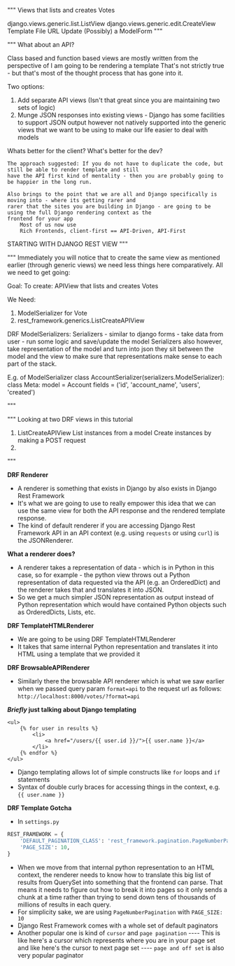 """
Views that lists and creates Votes

django.views.generic.list.ListView
django.views.generic.edit.CreateView
Template File
URL Update
(Possibly) a ModelForm
"""

"""
What about an API?

Class based and function based views are mostly written from the perspective of I am going to be rendering a template
    That's not strictly true - but that's most of the thought process that has gone into it.

Two options:
1. Add separate API views (Isn't that great since you are maintaining two sets of logic)
2. Munge JSON responses into existing views - Django has some facilities to support JSON output however not natively 
supported into the generic views that we want to be using to make our life easier to deal with models


Whats better for the client?
What's better for the dev?

    The approach suggested: If you do not have to duplicate the code, but still be able to render template and still 
    have the API first kind of mentality - then you are probably going to be happier in the long run.
    
    Also brings to the point that we are all and Django specifically is moving into - where its getting rarer and 
    rarer that the sites you are building in Django - are going to be using the full Django rendering context as the 
    frontend for your app
        Most of us now use
        Rich Frontends, client-first == API-Driven, API-First
    
STARTING WITH DJANGO REST VIEW
"""

"""
Immediately you will notice that to create the same view as mentioned earlier (through generic views) we need less 
things here comparatively. All we need to get going:

Goal: To create: APIView that lists and creates Votes

We Need:
1. ModelSerializer for Vote
2. rest_framework.generics.ListCreateAPIView

DRF ModelSerializers:
    Serializers - similar to django forms - take data from user - run some logic and save/update the model
        Serializers also however, take representation of the model and turn into json
            they sit between the model and the view to make sure that representations make sense to each part of the 
            stack.

E.g. of ModelSerializer
class AccountSerializer(serializers.ModelSerializer):
    class Meta:
        model = Account
        fields = ('id', 'account_name', 'users', 'created')

"""

"""
Looking at two DRF views in this tutorial
1. ListCreateAPIView
    List instances from a model
    Create instances by making a POST request
2. 
"""

**DRF Renderer**
- A renderer is something that exists in Django by also exists in Django Rest Framework
- It's what we are going to use to really empower this idea that we can use the same view for both the API response 
and the rendered template response.
- The kind of default renderer if you are accessing Django Rest Framework API in an API context (e.g. using 
`requests` or using `curl`) is the JSONRenderer.

**What a renderer does?**
- A renderer takes a representation of data - which is in Python in this case, so for example - the python view 
throws out a Python representation of data requested via the API (e.g. an OrderedDict) and the renderer takes that 
and translates it into JSON.
- So we get a much simpler JSON representation as output instead of Python representation which would have contained 
Python objects such as OrderedDicts, Lists, etc.

**DRF TemplateHTMLRenderer**
- We are going to be using DRF TemplateHTMLRenderer
- It takes that same internal Python representation and translates it into HTML using a template that we provided it

**DRF BrowsableAPIRenderer**
- Similarly there the browsable API renderer which is what we saw earlier when we passed query param `format=api` to 
the request url as follows: `http://localhost:8000/votes/?format=api`

**_Briefly_ just talking about Django templating**
```jinja2
<ul>
    {% for user in results %}
        <li>
            <a href="/users/{{ user.id }}/">{{ user.name }}</a>
        </li>
    {% endfor %}
</ul>
```
- Django templating allows lot of simple constructs like `for` loops and `if` statements
- Syntax of double curly braces for accessing things in the context, e.g. `{{ user.name }}`

**DRF Template Gotcha**
- In `settings.py`
```python
REST_FRAMEWORK = {
    'DEFAULT_PAGINATION_CLASS': 'rest_framework.pagination.PageNumberPagination',
    'PAGE_SIZE': 10,
}
```
- When we move from that internal python representation to an HTML context, the renderer needs to know how to 
translate this big list of results from QuerySet into something that the frontend can parse. That means it needs to 
figure out how to break it into pages so it only sends a chunk at a time rather than trying to send down tens of 
thousands of millions of results in each query.
- For simplicity sake, we are using `PageNumberPagination` with `PAGE_SIZE: 10`
- Django Rest Framework comes with a whole set of default paginators
- Another popular one is kind of `cursor` and `page pagination`
---- This is like here's a cursor which represents where you are in your page set and like here's the cursor to next 
page set
---- `page and off set` is also very popular paginator